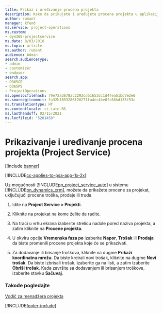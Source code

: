 ```yaml
---
title: Prikaz i uređivanje procena projekta
description: Kako da prikujete i uređujete procena projekta u aplikaciji Project Service
author: rumant
manager: kfend
ms.service: project-operations
ms.custom:
- dyn365-projectservice
ms.date: 8/03/2018
ms.topic: article
ms.author: rumant
audience: Admin
search.audienceType:
- admin
- customizer
- enduser
search.app:
- D365CE
- D365PS
- ProjectOperations
ms.openlocfilehash: 79e72a3678ac2292cd61653dc1d44ea61bd7e2e6
ms.sourcegitcommit: fa32b1893286f20271fa4ec4be8fc68bd135f53c
ms.translationtype: HT
ms.contentlocale: sr-Latn-RS
ms.lasthandoff: 02/15/2021
ms.locfileid: "5281450"
---
```

# <a name="view-and-edit-project-estimates-project-service"></a>Prikazivanje i uređivanje procena projekta (Project Service)

[!include [banner](../includes/psa-now-project-operations.md)]

[!INCLUDE[cc-applies-to-psa-app-1x-2x](../includes/cc-applies-to-psa-app-1x-2x.md)]

Uz mogućnosti [!INCLUDE[pn_project_service_auto](../includes/pn-project-service-auto.md)] u sistemu [!INCLUDE[pn_dynamics_crm](../includes/pn-dynamics-crm.md)], možete da prikažete procene za projekat, uključujući procene troška, prodaje ili truda.  
  
1.  Idite na **Project Service > Projekti**.  
  
2.  Kliknite na projekat na kome želite da radite.  
  
3.  Na traci u vrhu ekrana izaberite strelicu nadole pored naziva projekta, a zatim kliknite na **Procene projekta**.  
  
4.  U okviru opcije **Vremenska faza po** izaberite **Napor**, **Trošak** ili **Prodaja** da biste promenili procene projekta koje će se prikazivati.  
  
5.  Za dodavanje ili brisanje troškova, kliknite na dugme **Prikaži koordinatnu mrežu**. Da biste kreirali novi trošak, kliknite na dugme **Novi trošak**. Da biste izbrisali trošak, izaberite ga na listi, a zatim izaberite **Obriši trošak**. Kada završite sa dodavanjem ili brisanjem troškova, izaberite stavku **Sačuvaj**.  
  
### <a name="see-also"></a>Takođe pogledajte  
 [Vodič za menadžera projekta](../psa/project-manager-guide.md)


[!INCLUDE[footer-include](../includes/footer-banner.md)]